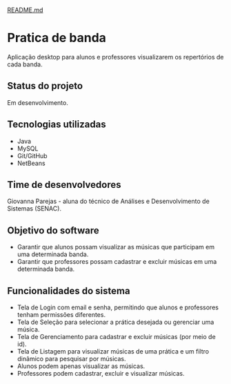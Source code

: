 [README.md](https://github.com/user-attachments/files/22452374/README.md)
# Pratica de banda
Aplicação desktop para alunos e professores visualizarem os repertórios de cada banda.

## Status do projeto
Em desenvolvimento.

## Tecnologias utilizadas
 - Java
 - MySQL
 - Git/GitHub
 - NetBeans

## Time de desenvolvedores
Giovanna Parejas - aluna do técnico de Análises e Desenvolvimento de Sistemas (SENAC).

## Objetivo do software
- Garantir que alunos possam visualizar as músicas que participam em uma determinada banda.
- Garantir que professores possam cadastrar e excluir músicas em uma determinada banda.

## Funcionalidades do sistema
- Tela de Login com email e senha, permitindo que alunos e professores tenham permissões diferentes.
- Tela de Seleção para selecionar a prática desejada ou gerenciar uma música.
- Tela de Gerenciamento para cadastrar e excluir músicas (por meio de id).
- Tela de Listagem para visualizar músicas de uma prática e um filtro dinâmico para pesquisar por músicas.
- Alunos podem apenas visualizar as músicas.
- Professores podem cadastrar, excluir e visualizar músicas.
